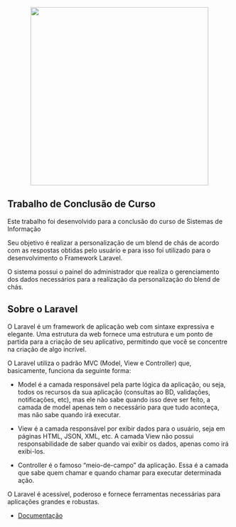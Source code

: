  <p align="center"><a href="https://omeucha.com/" target="_blank"><img src="https://omeucha.com/wp-content/themes/omeuchaoficial/assets/img/logo.png" width="400"></a></p>

## Trabalho de Conclusão de Curso

<p>Este trabalho foi desenvolvido para a conclusão do curso de Sistemas de Informação</p>

<p>Seu objetivo é realizar a personalização de um blend de chás de acordo com as respostas obtidas pelo usuário e para isso foi 
utilizado para o desenvolvimento o Framework Laravel.</p>

<p>O sistema possui o painel do administrador que realiza o gerenciamento dos dados necessários para a realização da personalização
do blend de chás.</p>

## Sobre o Laravel

O Laravel é um framework de aplicação web com sintaxe expressiva e elegante. Uma estrutura da web fornece uma estrutura e um ponto de partida para a criação de seu aplicativo, permitindo que você se concentre na criação de algo incrível.

O Laravel utiliza o padrão MVC (Model, View e Controller) que, basicamente, funciona da seguinte forma:

- Model é a camada responsável pela parte lógica da aplicação, ou seja, todos os recursos da sua aplicação (consultas ao BD, validações, notificações, etc), mas ele não sabe quando isso deve ser feito, a camada de model apenas tem o necessário para que tudo aconteça, mas não sabe quando irá executar.

- View é a camada responsável por exibir dados para o usuário, seja em páginas HTML, JSON, XML, etc. A camada View não possui responsabilidade de saber quando vai exibir os dados, apenas como irá exibi-los.

- Controller é o famoso “meio-de-campo” da aplicação. Essa é a camada que sabe quem chamar e quando chamar para executar determinada ação.

O Laravel é acessível, poderoso e fornece ferramentas necessárias para aplicações grandes e robustas.

- [Documentação](https://laravel.com/docs) 
